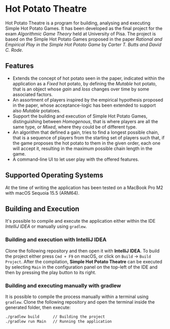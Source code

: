 # Hot Potato Theatre
Hot Potato Theatre is a program for building, analysing and executing Simple Hot Potato Games. It has been developed as 
the final project for the exam *Algorithmic Game Theory* held at University of Pisa.
The project is based on the Simple Hot Potato Games proposed in the paper *Rational and Empirical Play in the Simple Hot Potato Game*
by *Carter T. Butts and David C. Rode*.

## Features
- Extends the concept of hot potato seen in the paper, indicated within the application as a *Fixed* hot potato, by defining the *Mutable* hot potato, that is an object whose *gain* and *loss* changes over time by some associated factors.
- An assortment of players inspired by the empirical hypothesis proposed in the paper, whose acceptance-logic has been extended to support also *Mutable* potatoes.
- Support the building and execution of Simple Hot Potato Games, distinguishing between *Homogenous*, that is where players are all the same type, or *Mixed*, where they could be of different type.
- An algorithm that defined a gain, tries to find a longest possible chain, that is a sequence of players from the starting set of players such that, if the game proposes the hot potato to them in the given
  order, each one will accept it, resulting in the maximum possible chain length in the game.
- A command-line UI to let user play with the offered features.

## Supported Operating Systems
At the time of writing the application has been tested on a MacBook Pro M2 with macOS Sequoia 15.5 (ARM64).

## Building and Execution
It's possible to compile and execute the application either within the IDE *IntelliJ IDEA* or manually using `gradlew`.

### Building and execution with IntelliJ IDEA

Clone the following repository and then open it with **IntelliJ IDEA**. To build the project either press `Cmd + F9` on macOS, or click on `Build` -> `Build Project`. After the compilation, **Simple Hot Potato Theatre** can be executed by selecting `Main` in the configuration panel on the top-left of the IDE and then by pressing the play button to its right.

### Building and executing manually with gradlew
It is possible to compile the process manually within a terminal using `gradlew`. Clone the following repository and open the terminal inside the generated folder, then execute:

```bash
./gradlew build      // Building the project
./gradlew run Main   // Running the application
```
